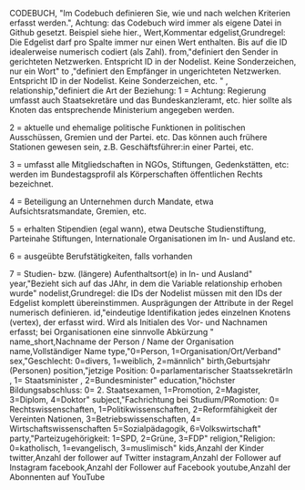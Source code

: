 CODEBUCH,
"Im Codebuch definieren Sie, wie und nach welchen Kriterien erfasst werden.",
Achtung: das Codebuch wird immer als eigene Datei in Github gesetzt. Beispiel siehe hier.,
Wert,Kommentar
edgelist,Grundregel: Die Edgelist darf pro Spalte immer nur einen Wert enthalten. Bis auf die ID idealerweise numerisch codiert (als Zahl).
from,"definiert den Sender in gerichteten Netzwerken. Entspricht ID in der Nodelist. Keine Sonderzeichen, nur ein Wort"
to ,"definiert den Empfänger in ungerichteten Netzwerken. Entspricht ID in der Nodelist. Keine Sonderzeichen, etc. "
,
relationship,"definiert die Art der Beziehung: 1 = Achtung: Regierung umfasst auch Staatsekretäre und das Bundeskanzleramt, etc. hier sollte als Knoten das entsprechende Ministerium angegeben werden.

2 = aktuelle und ehemalige politische Funktionen in politischen Ausschüssen, Gremien und der Partei. etc. Das können auch frühere Stationen gewesen sein, z.B. Geschäftsführer:in einer Partei, etc.

3 = umfasst alle Mitgliedschaften in NGOs, Stiftungen, Gedenkstätten, etc: werden im Bundestagsprofil als Körperschaften öffentlichen Rechts bezeichnet.

4 = Beteiligung an Unternehmen durch Mandate, etwa Aufsichtsratsmandate, Gremien, etc.

5 = erhalten Stipendien (egal wann), etwa Deutsche Studienstiftung, Parteinahe Stiftungen, Internationale Organisationen im In- und Ausland etc.

6 = ausgeübte Berufstätigkeiten, falls vorhanden

7 = Studien- bzw. (längere) Aufenthaltsort(e) in In- und Ausland"
year,"Bezieht sich auf das JAhr, in dem die Variable relationship erhoben wurde"
nodelist,Grundregel: die IDs der Nodelist müssen mit den IDs der Edgelist komplett übereinstimmen. Ausprägungen der Attribute in der Regel numerisch definieren.
id,"eindeutige Identifikation jedes einzelnen Knotens (vertex), der erfasst wird. Wird als Initialen des Vor- und Nachnamen erfasst; bei Organisationen eine sinnvolle Abkürzung "
name_short,Nachname der Person / Name der Organisation
name,Vollständiger Name
type,"0=Person, 1=Organisation/Ort/Verband"
sex,"Geschlecht: 0=divers, 1=weiblich, 2=männlich"
birth,Geburtsjahr (Personen) 
position,"jetzige Position: 0=parlamentarischer StaatssekretärIn , 1= Staatsminister , 2=Bundesminister"
education,"höchster Bildungsabschluss: 0= 2. Staatsexamen, 1=Promotion, 2=Magister, 3=Diplom, 4=Doktor"
subject,"Fachrichtung bei Studium/PRomotion: 0= Rechtswissenschaften, 1=Politikwissenschaften, 2=Reformfähigkeit der Vereinten Nationen, 3=Betriebswissenschaften, 4= Wirtschaftswissenschaften 5=Sozialpädagogik, 6=Volkswirtschaft"
party,"Parteizugehörigkeit: 1=SPD, 2=Grüne, 3=FDP"
religion,"Religion: 0=katholisch, 1=evangelisch, 3=muslimisch"
kids,Anzahl der Kinder
twitter,Anzahl der follower auf Twitter
instagram,Anzahl der Follower auf Instagram
facebook,Anzahl der Follower auf Facebook
youtube,Anzahl der Abonnenten auf YouTube

